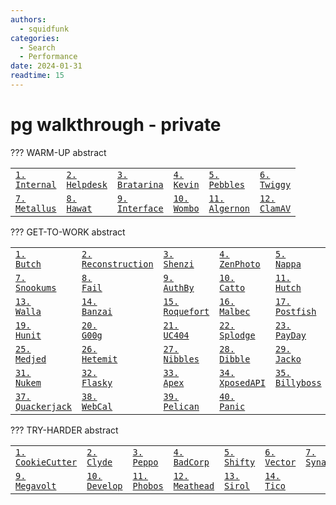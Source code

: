 ```yaml
---
authors:
  - squidfunk
categories:
  - Search
  - Performance
date: 2024-01-31
readtime: 15
---
```


# pg walkthrough - private

??? WARM-UP abstract
	<table align="center">
		<tr>
		<td><a href="https://github.com/leecybersec/pg/tree/main/warm-up/internal"><code>1. Internal</code></a></td>
		<td><a href="https://github.com/leecybersec/pg/tree/main/warm-up/helpdesk"><code>2. Helpdesk</code></a></td>
		<td><a href="https://github.com/leecybersec/pg/tree/main/warm-up/bratarina"><code>3. Bratarina</code></a></td>
		<td><a href="https://github.com/leecybersec/pg/tree/main/warm-up/kevin"><code>4. Kevin</code></a></td>
		<td><a href="https://github.com/leecybersec/pg/tree/main/warm-up/pebbles"><code>5. Pebbles</code></a></td>
		<td><a href="https://github.com/leecybersec/pg/tree/main/warm-up/twiggy"><code>6. Twiggy</code></a></td>
		</tr>
		<tr>
		<td><a href="https://github.com/leecybersec/pg/tree/main/warm-up/metallus"><code>7. Metallus</code></a></td>
		<td><a href="https://github.com/leecybersec/pg/tree/main/warm-up/hawat"><code>8. Hawat</code></a></td>
		<td><a href="https://github.com/leecybersec/pg/tree/main/warm-up/interface"><code>9. Interface</code></a></td>
		<td><a href="https://github.com/leecybersec/pg/tree/main/warm-up/wombo"><code>10. Wombo</code></a></td>
		<td><a href="https://github.com/leecybersec/pg/tree/main/warm-up/algernon"><code>11. Algernon</code></a></td>
		<td><a href="https://github.com/leecybersec/pg/tree/main/warm-up/clamav"><code>12. ClamAV</code></a></td>
		</tr>
	</table>

??? GET-TO-WORK abstract
	<table align="center">
		<tr>
		<td><a href="https://github.com/leecybersec/pg/tree/main/get-to-work/Butch"><code>1. Butch</code></a></td>
		<td><a href="https://github.com/leecybersec/pg/tree/main/get-to-work/Reconstruction"><code>2. Reconstruction</code></a></td>
		<td><a href="https://github.com/leecybersec/pg/tree/main/get-to-work/Shenzi"><code>3. Shenzi</code></a></td>
		<td><a href="https://github.com/leecybersec/pg/tree/main/get-to-work/ZenPhoto"><code>4. ZenPhoto</code></a></td>
		<td><a href="https://github.com/leecybersec/pg/tree/main/get-to-work/Nappa"><code>5. Nappa</code></a></td>
		<td><a href="https://github.com/leecybersec/pg/tree/main/get-to-work/Sorcerer"><code>6. Sorcerer</code></a></td>
		</tr>
		<tr>
		<td><a href="https://github.com/leecybersec/pg/tree/main/get-to-work/Snookums"><code>7. Snookums</code></a></td>
		<td><a href="https://github.com/leecybersec/pg/tree/main/get-to-work/Fail"><code>8. Fail</code></a></td>
		<td><a href="https://github.com/leecybersec/pg/tree/main/get-to-work/AuthBy"><code>9. AuthBy</code></a></td>
		<td><a href="https://github.com/leecybersec/pg/tree/main/get-to-work/Catto"><code>10. Catto</code></a></td>
		<td><a href="https://github.com/leecybersec/pg/tree/main/get-to-work/Hutch"><code>11. Hutch</code></a></td>
		<td><a href="https://github.com/leecybersec/pg/tree/main/get-to-work/Zino"><code>12. Zino</code></a></td>
		</tr>
		<tr>
		<td><a href="https://github.com/leecybersec/pg/tree/main/get-to-work/Walla"><code>13. Walla</code></a></td>
		<td><a href="https://github.com/leecybersec/pg/tree/main/get-to-work/Banzai"><code>14. Banzai</code></a></td>
		<td><a href="https://github.com/leecybersec/pg/tree/main/get-to-work/Roquefort"><code>15. Roquefort</code></a></td>
		<td><a href="https://github.com/leecybersec/pg/tree/main/get-to-work/Malbec"><code>16. Malbec</code></a></td>
		<td><a href="https://github.com/leecybersec/pg/tree/main/get-to-work/Postfish"><code>17. Postfish</code></a></td>
		<td><a href="https://github.com/leecybersec/pg/tree/main/get-to-work/Sybaris"><code>18. Sybaris</code></a></td>
		</tr>
		<tr>
		<td><a href="https://github.com/leecybersec/pg/tree/main/get-to-work/Hunit"><code>19. Hunit</code></a></td>
		<td><a href="https://github.com/leecybersec/pg/tree/main/get-to-work/G00g"><code>20. G00g</code></a></td>
		<td><a href="https://github.com/leecybersec/pg/tree/main/get-to-work/UC404"><code>21. UC404</code></a></td>
		<td><a href="https://github.com/leecybersec/pg/tree/main/get-to-work/Splodge"><code>22. Splodge</code></a></td>
		<td><a href="https://github.com/leecybersec/pg/tree/main/get-to-work/PayDay"><code>23. PayDay</code></a></td>
		<td><a href="https://github.com/leecybersec/pg/tree/main/get-to-work/UT99"><code>24. UT99</code></a></td>
		</tr>
		<tr>
		<td><a href="https://github.com/leecybersec/pg/tree/main/get-to-work/Medjed"><code>25. Medjed</code></a></td>
		<td><a href="https://github.com/leecybersec/pg/tree/main/get-to-work/Hetemit"><code>26. Hetemit</code></a></td>
		<td><a href="https://github.com/leecybersec/pg/tree/main/get-to-work/Nibbles"><code>27. Nibbles</code></a></td>
		<td><a href="https://github.com/leecybersec/pg/tree/main/get-to-work/Dibble"><code>28. Dibble</code></a></td>
		<td><a href="https://github.com/leecybersec/pg/tree/main/get-to-work/Jacko"><code>29. Jacko</code></a></td>
		<td><a href="https://github.com/leecybersec/pg/tree/main/get-to-work/Cassios"><code>30. Cassios</code></a></td>
		</tr>
		<tr>
		<td><a href="https://github.com/leecybersec/pg/tree/main/get-to-work/Nukem"><code>31. Nukem</code></a></td>
		<td><a href="https://github.com/leecybersec/pg/tree/main/get-to-work/Flasky"><code>32. Flasky</code></a></td>
		<td><a href="https://github.com/leecybersec/pg/tree/main/get-to-work/Apex"><code>33. Apex</code></a></td>
		<td><a href="https://github.com/leecybersec/pg/tree/main/get-to-work/XposedAPI"><code>34. XposedAPI</code></a></td>
		<td><a href="https://github.com/leecybersec/pg/tree/main/get-to-work/Billyboss"><code>35. Billyboss</code></a></td>
		<td><a href="https://github.com/leecybersec/pg/tree/main/get-to-work/Hepet"><code>36. Hepet</code></a></td>
		</tr>
		<tr>
		<td><a href="https://github.com/leecybersec/pg/tree/main/get-to-work/Quackerjack"><code>37. Quackerjack</code></a></td>
		<td><a href="https://github.com/leecybersec/pg/tree/main/get-to-work/WebCal"><code>38. WebCal</code></a></td>
		<td><a href="https://github.com/leecybersec/pg/tree/main/get-to-work/Pelican"><code>39. Pelican</code></a></td>
		<td><a href="https://github.com/leecybersec/pg/tree/main/get-to-work/Panic"><code>40. Panic</code></a></td>
		</tr>
	</table>

??? TRY-HARDER abstract
	<table align="center">
	    <tr>
		<td><a href="https://github.com/leecybersec/pg/tree/main/try-harder/CookieCutter"><code>1. CookieCutter</code></a></td>
		<td><a href="https://github.com/leecybersec/pg/tree/main/try-harder/Clyde"><code>2. Clyde</code></a></td>
		<td><a href="https://github.com/leecybersec/pg/tree/main/try-harder/Peppo"><code>3. Peppo</code></a></td>
		<td><a href="https://github.com/leecybersec/pg/tree/main/try-harder/BadCorp"><code>4. BadCorp</code></a></td>
		<td><a href="https://github.com/leecybersec/pg/tree/main/try-harder/Shifty"><code>5. Shifty</code></a></td>
		<td><a href="https://github.com/leecybersec/pg/tree/main/try-harder/Vector"><code>6. Vector</code></a></td>
		<td><a href="https://github.com/leecybersec/pg/tree/main/try-harder/Synapse"><code>7. Synapse</code></a></td>
		<td><a href="https://github.com/leecybersec/pg/tree/main/try-harder/Escape"><code>8. Escape</code></a></td>
		</tr>
		<tr>
		<td><a href="https://github.com/leecybersec/pg/tree/main/try-harder/Megavolt"><code>9. Megavolt</code></a></td>
		<td><a href="https://github.com/leecybersec/pg/tree/main/try-harder/Develop"><code>10. Develop</code></a></td>
		<td><a href="https://github.com/leecybersec/pg/tree/main/try-harder/Phobos"><code>11. Phobos</code></a></td>
		<td><a href="https://github.com/leecybersec/pg/tree/main/try-harder/Meathead"><code>12. Meathead</code></a></td>
		<td><a href="https://github.com/leecybersec/pg/tree/main/try-harder/Sirol"><code>13. Sirol</code></a></td>
		<td><a href="https://github.com/leecybersec/pg/tree/main/try-harder/Tico"><code>14. Tico</code></a></td>
		<td></td>
		</tr>
	</table>